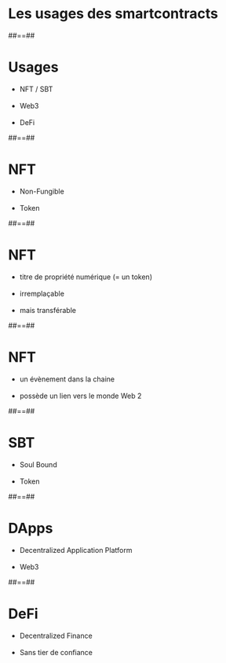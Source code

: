 <!-- .slide: class="transition bg-white" -->

# Les usages des smartcontracts

##==##

# Usages

- NFT / SBT
<br><br>
- Web3
<br><br>
- DeFi

##==##

# NFT

- Non-Fungible
<br><br>
- Token

##==##

# NFT

- titre de propriété numérique (= un token)
<br><br>
- irremplaçable
<br><br>
- mais transférable

##==##

# NFT

- un évènement dans la chaine
<br><br>
- possède un lien vers le monde Web 2

##==##

# SBT

- Soul Bound
<br><br>
- Token

##==##

# DApps

- Decentralized Application Platform
<br><br>
- Web3

##==##

# DeFi

- Decentralized Finance
<br><br>
- Sans tier de confiance